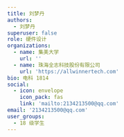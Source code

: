 ```yaml
---
title: 刘梦丹
authors:
  - 刘梦丹
superuser: false
role: 硬件设计
organizations:
  - name: 集美大学
    url: ''
  - name: 珠海全志科技股份有限公司
    url: 'https://allwinnertech.com'
bio: 电科 1814
social:
  - icon: envelope
    icon_pack: fas
    link: 'mailto:2134213500@qq.com'
email: '2134213500@qq.com'
user_groups:
  - 18 级学生
---
```

